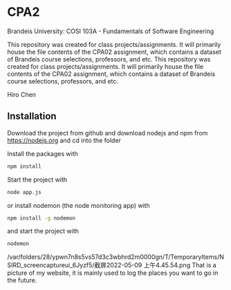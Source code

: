 # CPA2


Brandeis University: COSI 103A - Fundamentals of Software Engineering

 This repository was created for class projects/assignments. It will primarily house the file contents of the CPA02 assignment, which contains a dataset of Brandeis course selections, professors, and etc.
 This repository was created for class projects/assignments. It will primarily house the file contents of the CPA02 assignment, which contains a dataset of Brandeis course selections, professors, and etc.

 Hiro Chen
 
## Installation

Download the project from github and download nodejs and npm from https://nodejs.org
and cd into the folder

Install the packages with
``` bash
npm install
```
Start the project with
``` bash
node app.js
```
or install nodemon (the node monitoring app) with
``` bash
npm install -g nodemon
```
and start the project with
``` bash
nodemon
```
/var/folders/28/ypwn7n8s5vs57d3c3wbhrd2m0000gn/T/TemporaryItems/NSIRD_screencaptureui_6Jyzf5/截屏2022-05-09 上午4.45.54.png
That is a picture of my website, it is mainly used to log the places you want to go in the future.
